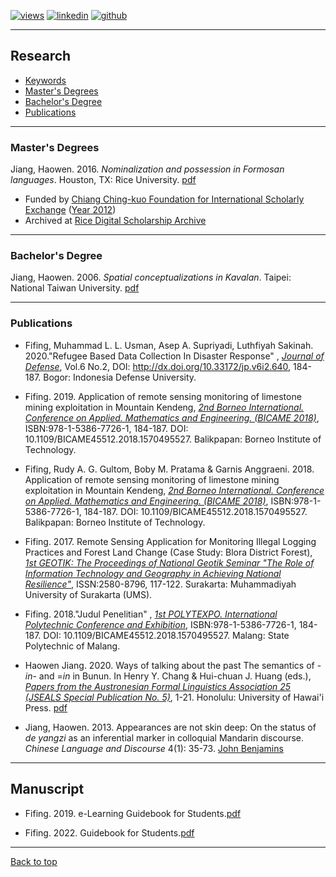   [![views](https://hits.seeyoufarm.com/api/count/incr/badge.svg?url=https%3A%2F%2Fgithub.com%2Fhoward-haowen%2Fhoward-haowen.github.io&count_bg=%2367E805&title_bg=%23555555&icon=grav.svg&icon_color=%2367E805&title=Visitors&edge_flat=false)](https://hits.seeyoufarm.com) [![linkedin](https://img.shields.io/badge/View-My_LinkedIn-0A66C2?style=flat&logo=linkedin&logoColor=white)](https://www.linkedin.com/in/fifing/) [![github](https://img.shields.io/badge/View_My_GitHub-181717?style=flat-square&logo=github&logoColor=white)](https://github.com/fifing3/) 

---
## Research

- [Keywords](#keywords)
- [Master's Degrees](#phd-dissertation)
- [Bachelor's Degree](#ma-thesis)
- [Publications](#publications)

---
### Master's Degrees
Jiang, Haowen. 2016. *Nominalization and possession in Formosan languages*. Houston, TX: Rice University. [pdf](https://howard-haowen.github.io/pdf/Jiang2016_Nominalization-and-possession-in-Formosan-languages.pdf) 

- Funded by [Chiang Ching-kuo Foundation for International Scholarly Exchange](http://www.cckf.org/en?set_language=en) ([Year 2012](http://www.cckf.org/zh/about/publication/newsletter/201308))
- Archived at [Rice Digital Scholarship Archive](https://scholarship.rice.edu/handle/1911/95553)

---
### Bachelor's Degree
Jiang, Haowen. 2006. *Spatial conceptualizations in Kavalan*. Taipei: National Taiwan University. [pdf](https://howard-haowen.github.io/pdf/Jiang2006_Spatial-conceptualizations-in-Kavalan.pdf)

---
### Publications
- Fifing, Muhammad L. L. Usman, Asep A. Supriyadi, Luthfiyah Sakinah. 2020."Refugee Based Data Collection In Disaster Response" , [*Journal of Defense*](https://jurnal.idu.ac.id/index.php/DefenseJournal/article/view/640/lulupdf), Vol.6 No.2, DOI: http://dx.doi.org/10.33172/jp.v6i2.640, 184-187. Bogor: Indonesia Defense University.

- Fifing. 2019. Application of remote sensing monitoring of limestone mining exploitation in Mountain Kendeng, [*2nd Borneo International. Conference on Applied. Mathematics and Engineering. (BICAME 2018)*](https://ieeexplore.ieee.org/document/9084608), ISBN:978-1-5386-7726-1, 184-187. DOI: 10.1109/BICAME45512.2018.1570495527. Balikpapan: Borneo Institute of Technology.

- Fifing, Rudy A. G. Gultom, Boby M. Pratama & Garnis Anggraeni. 2018. Application of remote sensing monitoring of limestone mining exploitation in Mountain Kendeng, [*2nd Borneo International. Conference on Applied. Mathematics and Engineering. (BICAME 2018)*](https://ieeexplore.ieee.org/document/9084608), ISBN:978-1-5386-7726-1, 184-187. DOI: 10.1109/BICAME45512.2018.1570495527. Balikpapan: Borneo Institute of Technology.

- Fifing. 2017. Remote Sensing Application for Monitoring Illegal Logging Practices and Forest Land Change (Case Study: Blora District Forest), [*1st GEOTIK: The Proceedings of National Geotik Seminar "The Role of Information Technology and Geography in Achieving National Resilience"*](https://publikasiilmiah.ums.ac.id/bitstream/handle/11617/9090/geotik2017_15.pdf?sequence=1&isAllowed=y),  ISSN:2580-8796, 117-122. Surakarta: Muhammadiyah University of Surakarta (UMS).



- Fifing. 2018."Judul Penelitian" , [*1st POLYTEXPO. International Polytechnic Conference and Exhibition*](https://ieeexplore.ieee.org/document/9084608), ISBN:978-1-5386-7726-1, 184-187. DOI: 10.1109/BICAME45512.2018.1570495527. Malang: State Polytechnic of Malang.





- Haowen Jiang. 2020. Ways of talking about the past The semantics of -*in*- and =*in* in Bunun. In Henry Y. Chang & Hui-chuan J. Huang (eds.), [*Papers from the Austronesian Formal Linguistics Association 25 (JSEALS Special Publication No. 5)*](https://uhpress.hawaii.edu/journal-of-the-southeast-asian-linguistics-society-papers-from-the-austronesian-formal-linguistics-association-25/), 1-21. Honolulu: University of Hawai'i Press. [pdf](https://howard-haowen.github.io/pdf/Chen-Jiang2020.pdf)

- Jiang, Haowen. 2013. Appearances are not skin deep: On the status of *de yangzi*  as an inferential marker in colloquial Mandarin discourse. *Chinese Language and Discourse* 4(1): 35-73. [John Benjamins](https://www.jbe-platform.com/content/journals/10.1075/cld.4.1.02jia)


---
## Manuscript
- Fifing. 2019. e-Learning Guidebook for Students.[pdf](https://fifing3.github.io/pdf/e-learning-for-student.pdf)

- Fifing. 2022.  Guidebook for Students.[pdf](https://fifing3.github.io/pdf/e-learning-for-student.pdf)


---
[Back to top](#)
<!-- p style="font-size:11px">Page template forked from <a href="https://github.com/evanca/quick-portfolio">evanca</a></p> -->
<!-- Remove above link if you don't want to attibute -->
